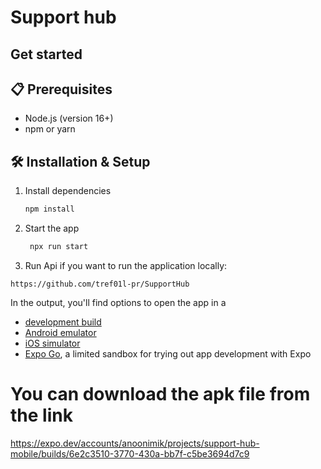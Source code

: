 # Support hub

## Get started

## 📋 Prerequisites

- Node.js (version 16+)
- npm or yarn

## 🛠️ Installation & Setup
1. Install dependencies

   ```bash
   npm install
   ```

2. Start the app

   ```bash
    npx run start
   ```
3. Run Api if you want to run the application locally:
```
https://github.com/tref01l-pr/SupportHub
```
In the output, you'll find options to open the app in a

- [development build](https://docs.expo.dev/develop/development-builds/introduction/)
- [Android emulator](https://docs.expo.dev/workflow/android-studio-emulator/)
- [iOS simulator](https://docs.expo.dev/workflow/ios-simulator/)
- [Expo Go](https://expo.dev/go), a limited sandbox for trying out app development with Expo

# You can download the apk file from the link
https://expo.dev/accounts/anoonimik/projects/support-hub-mobile/builds/6e2c3510-3770-430a-bb7f-c5be3694d7c9
